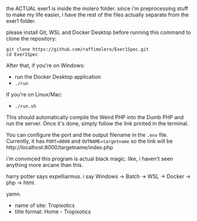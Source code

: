 the ACTUAL exer1 is inside the molero folder.
since i'm preprocessing stuff to make my life easier, i have the rest of the files actually separate from the exer1 folder.

please install Git, WSL and Docker Desktop before running this command to clone the repository:

    git clone https://github.com/raffimolero/Exer1Spec.git
    cd Exer1Spec

After that, if you're on Windows:

- run the Docker Desktop application
- `./run`

If you're on Linux/Mac:

- `./run.sh`

This should automatically compile the Weird PHP into the Dumb PHP and run the server.
Once it's done, simply follow the link printed in the terminal.

You can configure the port and the output filename in the `.env` file.
Currently, it has `PORT=8000` and `OUTNAME=targetname` so the link will be http://localhost:8000/targetname/index.php

i'm convinced this program is actual black magic. like, i haven't seen anything more arcane than this.

harry potter says expelliarmus. i say Windows -> Batch -> WSL -> Docker -> php -> html.

yamn.

- name of site: Tropixotics
- title format: Home - Tropixotics
